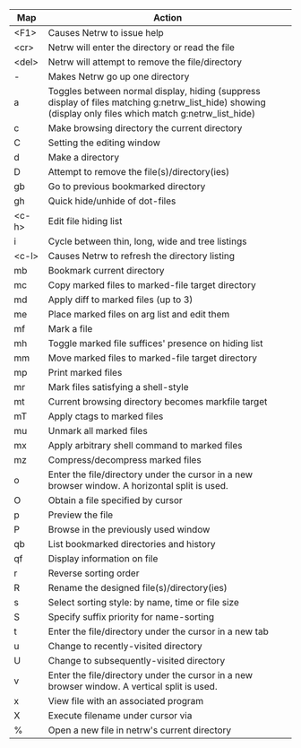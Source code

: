 | Map | Action |
|-----|--------|
| &lt;F1&gt; | Causes Netrw to issue help |
| &lt;cr&gt; | Netrw will enter the directory or read the file |
| &lt;del&gt; | Netrw will attempt to remove the file/directory |
| - | Makes Netrw go up one directory |
| a | Toggles between normal display, hiding (suppress display of files matching g:netrw_list_hide) showing (display only files which match g:netrw_list_hide) |
| c | Make browsing directory the current directory |
| C | Setting the editing window |
| d | Make a directory |
| D | Attempt to remove the file(s)/directory(ies) |
| gb | Go to previous bookmarked directory |
| gh | Quick hide/unhide of dot-files |
| &lt;c-h&gt; | Edit file hiding list |
| i | Cycle between thin, long, wide and tree listings |
| &lt;c-l&gt; | Causes Netrw to refresh the directory listing |
| mb | Bookmark current directory |
| mc | Copy marked files to marked-file target directory |
| md | Apply diff to marked files (up to 3) |
| me | Place marked files on arg list and edit them |
| mf | Mark a file |
| mh | Toggle marked file suffices' presence on hiding list |
| mm | Move marked files to marked-file target directory |
| mp | Print marked files |
| mr | Mark files satisfying a shell-style |regexp| |
| mt | Current browsing directory becomes markfile target |
| mT | Apply ctags to marked files |
| mu | Unmark all marked files |
| mx | Apply arbitrary shell command to marked files |
| mz | Compress/decompress marked files |
| o | Enter the file/directory under the cursor in a new browser window. A horizontal split is used. |
| O | Obtain a file specified by cursor |
| p | Preview the file |
| P | Browse in the previously used window |
| qb | List bookmarked directories and history |
| qf | Display information on file |
| r | Reverse sorting order |
| R | Rename the designed file(s)/directory(ies) |
| s | Select sorting style: by name, time or file size |
| S | Specify suffix priority for name-sorting |
| t | Enter the file/directory under the cursor in a new tab |
| u | Change to recently-visited directory |
| U | Change to subsequently-visited directory |
| v | Enter the file/directory under the cursor in a new browser window. A vertical split is used. |
| x | View file with an associated program |
| X | Execute filename under cursor via |system()| |
| % | Open a new file in netrw's current directory |
